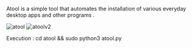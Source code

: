 Atool is a simple tool that automates the installation of various everyday desktop apps and other programs . 

![atool](https://github.com/atmcoderr/atool/assets/96727508/2db4ffc0-8567-4f3f-af2a-e897cc567552)
![atoolv2](https://github.com/atmcoderr/atool/assets/96727508/a7102f74-18a1-4b26-b489-7e2bfc8d6f14)

Execution : 
cd atool && sudo python3 atool.py 

